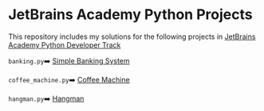 # JetBrains Academy Python Projects

This repository includes my solutions for the following projects in [JetBrains Academy Python Developer Track](https://hyperskill.org/tracks/2)

```banking.py```:arrow_right: [Simple Banking System](https://hyperskill.org/projects/109?track=2)

```coffee_machine.py```:arrow_right: [Coffee Machine](https://hyperskill.org/projects/68?track=2)

```hangman.py```:arrow_right: [Hangman](https://hyperskill.org/projects/69?track=2)
